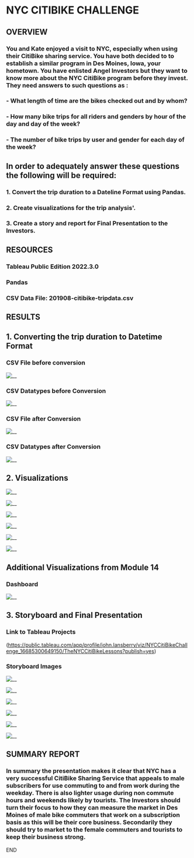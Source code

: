 # NYC CITIBIKE CHALLENGE

## OVERVIEW

### You and Kate enjoyed a visit to NYC, especially when using their CitiBike sharing service. You have both decided to to establish a similar program in Des Moines, Iowa, your hometown.  You have enlisted Angel Investors but they want to know more about the NYC CitiBike program before they invest.  They need answers to such questions as :

###  - What length of time are the bikes checked out and by whom?

###  - How many bike trips for all riders and genders by hour of the day and day of the week?

###  - The number of bike trips by user and gender for each day of the week?

## In order to adequately answer these questions the following will be required:

### 1. Convert the trip duration to a Dateline Format using Pandas.

### 2. Create visualizations for the trip analysis'.

### 3. Create a story and report for Final Presentation to the Investors.

## RESOURCES

### Tableau Public Edition 2022.3.0

### Pandas

### CSV Data File: 201908-citibike-tripdata.csv

## RESULTS

## 1. Converting the trip duration to Datetime Format

### CSV File before conversion

![__](https://github.com/Johnnytoobadman/bikesharing/blob/main/NYC_Citibike_Challenge/Images/NYC-Citibike-data-before.png)

### CSV Datatypes before Conversion

![__](https://github.com/Johnnytoobadman/bikesharing/blob/main/NYC_Citibike_Challenge/Images/NYC-Citibike%20-datatypes-before.png)

### CSV File after Conversion

![__](https://github.com/Johnnytoobadman/bikesharing/blob/main/NYC_Citibike_Challenge/Images/NYC_Citibike-data-after.png)

### CSV Datatypes after Conversion

![__](https://github.com/Johnnytoobadman/bikesharing/blob/main/NYC_Citibike_Challenge/Images/NYC-Citibike-datatypes-after.png)

## 2. Visualizations

![__](https://github.com/Johnnytoobadman/bikesharing/blob/main/NYC_Citibike_Challenge/Images/1WKS.png)

![__](https://github.com/Johnnytoobadman/bikesharing/blob/main/NYC_Citibike_Challenge/Images/2WKS.png)

![__](https://github.com/Johnnytoobadman/bikesharing/blob/main/NYC_Citibike_Challenge/Images/3WKS.png)

![__](https://github.com/Johnnytoobadman/bikesharing/blob/main/NYC_Citibike_Challenge/Images/4WKS.png)

![__](https://github.com/Johnnytoobadman/bikesharing/blob/main/NYC_Citibike_Challenge/Images/5WKS.png)

![__](https://github.com/Johnnytoobadman/bikesharing/blob/main/NYC_Citibike_Challenge/Images/6WKS.png)

## Additional Visualizations from Module 14



### Dashboard

![__](https://github.com/Johnnytoobadman/bikesharing/blob/main/NYC_Citibike_Challenge/Images/dashboard.png)

## 3. Storyboard and Final Presentation

### Link to Tableau Projects

(https://public.tableau.com/app/profile/john.lansberry/viz/NYCCitiBikeChallenge_16685300649150/TheNYCCitiBikeLessons?publish=yes)

### Storyboard Images

![__](https://github.com/Johnnytoobadman/bikesharing/blob/main/NYC_Citibike_Challenge/Images/Story1.png)

![__](https://github.com/Johnnytoobadman/bikesharing/blob/main/NYC_Citibike_Challenge/Images/Story2.png)

![__](https://github.com/Johnnytoobadman/bikesharing/blob/main/NYC_Citibike_Challenge/Images/Story3.png)

![__](https://github.com/Johnnytoobadman/bikesharing/blob/main/NYC_Citibike_Challenge/Images/Story4.png)

![__](https://github.com/Johnnytoobadman/bikesharing/blob/main/NYC_Citibike_Challenge/Images/Story5.png)

![__](https://github.com/Johnnytoobadman/bikesharing/blob/main/NYC_Citibike_Challenge/Images/Story6.png)

## SUMMARY REPORT

### In summary the presentation makes it clear that NYC has a very successful CitiBike Sharing Service that appeals to male subscribers for use commuting to and from work during the weekday.  There is also lighter usage during non commute hours and weekends likely by tourists. The Investors should turn their focus to how they can measure the market in Des Moines of male bike commuters that work on a subscription basis as this will be their core business.  Secondarily they should try to market to the female commuters and tourists to keep their business strong.

END
